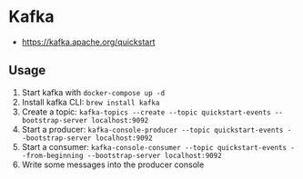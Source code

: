 # Kafka

- https://kafka.apache.org/quickstart

## Usage

1. Start kafka with `docker-compose up -d`
2. Install kafka CLI: `brew install kafka`
3. Create a topic: `kafka-topics --create --topic quickstart-events --bootstrap-server localhost:9092`
4. Start a producer: `kafka-console-producer --topic quickstart-events --bootstrap-server localhost:9092`
5. Start a consumer: `kafka-console-consumer --topic quickstart-events --from-beginning --bootstrap-server localhost:9092`
6. Write some messages into the producer console